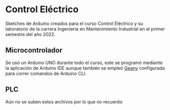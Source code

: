 # Control Eléctrico
Sketches de Arduino creados para el curso Control Eléctrico y su laboratorio 
de la carrera Ingeniería en Mantenimiento Industrial en el primer semestre del año 2022.

## Microcontrolador
Se usó un Arduino UNO durante todo el curso, este se programó mediante la aplicación de Arduino IDE
aunque también se empleó [Geany](https://www.geany.org/) configurada para correr comandos de
Arduino CLI.

## PLC
Aún no se suben estos archivos por lo que no recuerdo

